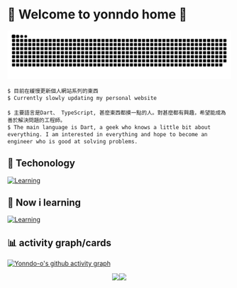 # :mega: Welcome to yonndo home :mega:
![Yonndo-o's github-user-contribution](github-user-contribution.svg) 

```
$ 目前在緩慢更新個人網站系列的東西
$ Currently slowly updating my personal website

$ 主要語言是Dart、 TypeScript, 甚麼東西都摸一點的人。對甚麼都有興趣，希望能成為善於解決問題的工程師。
$ The main language is Dart, a geek who knows a little bit about everything. I am interested in everything and hope to become an engineer who is good at solving problems.
``` 
## :star2: Techonology 
[![Learning](https://skillicons.dev/icons?i=androidstudio,flutter,dart,ts,js,html,css,nodejs,react,py,bots,sqlite,firebase,github,git,md,npm,eclipse,java,vscode,xd,notion&theme=light)](https://skillicons.dev) 
## :microscope: Now i learning 
[![Learning](https://skillicons.dev/icons?i=opencv,ts,ps&theme=light)](https://skillicons.dev) 
## :bar_chart: activity graph/cards 
[![Yonndo-o's github activity graph](https://github-readme-activity-graph.vercel.app/graph?username=yonndo-o&theme=nightowl)](https://github.com/ashutosh00710/github-readme-activity-graph) 
<div align="center">
  <img src="http://github-profile-summary-cards.vercel.app/api/cards/most-commit-language?username=yonndo-o&theme=zenburn&exclude=HTML" width="50%"/><img src="http://github-profile-summary-cards.vercel.app/api/cards/stats?username=yonndo-o&theme=zenburn" width="50%"/>
</div>

<!-- <img src="https://raw.githubusercontent.com/yonndo-o/github-profile-card/refs/heads/main/chart/yonndo-o_profile.svg" width="50%" height="50%"/> -->
